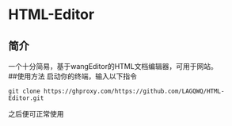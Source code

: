 # HTML-Editor
## 简介
一个十分简易，基于wangEditor的HTML文档编辑器，可用于网站。  
##使用方法
启动你的终端，输入以下指令
```
git clone https://ghproxy.com/https://github.com/LAGQWQ/HTML-Editor.git
```
之后便可正常使用
